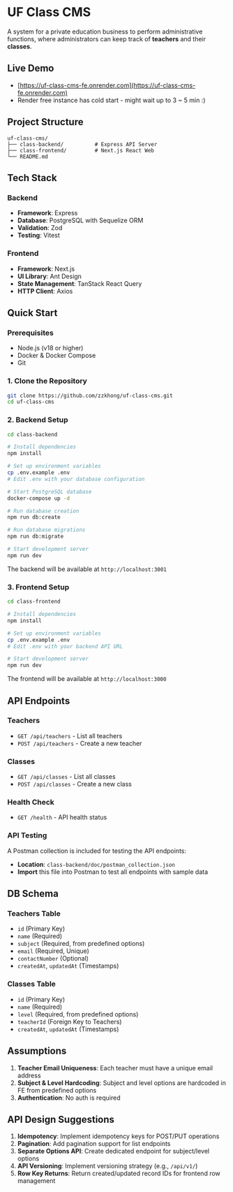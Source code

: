 # UF Class CMS

A system for a private education business to perform administrative functions, where administrators can keep track of **teachers** and their **classes**.

## Live Demo

- [https://uf-class-cms-fe.onrender.com](https://uf-class-cms-fe.onrender.com)
- Render free instance has cold start - might wait up to 3 ~ 5 min :)

## Project Structure

```
uf-class-cms/
├── class-backend/          # Express API Server
├── class-frontend/         # Next.js React Web
└── README.md
```

## Tech Stack

### Backend

- **Framework**: Express
- **Database**: PostgreSQL with Sequelize ORM
- **Validation**: Zod
- **Testing**: Vitest

### Frontend

- **Framework**: Next.js
- **UI Library**: Ant Design
- **State Management**: TanStack React Query
- **HTTP Client**: Axios

## Quick Start

### Prerequisites

- Node.js (v18 or higher)
- Docker & Docker Compose
- Git

### 1. Clone the Repository

```bash
git clone https://github.com/zzkhong/uf-class-cms.git
cd uf-class-cms
```

### 2. Backend Setup

```bash
cd class-backend

# Install dependencies
npm install

# Set up environment variables
cp .env.example .env
# Edit .env with your database configuration

# Start PostgreSQL database
docker-compose up -d

# Run database creation
npm run db:create

# Run database migrations
npm run db:migrate

# Start development server
npm run dev
```

The backend will be available at `http://localhost:3001`

### 3. Frontend Setup

```bash
cd class-frontend

# Install dependencies
npm install

# Set up environment variables
cp .env.example .env
# Edit .env with your backend API URL

# Start development server
npm run dev
```

The frontend will be available at `http://localhost:3000`

## API Endpoints

### Teachers

- `GET /api/teachers` - List all teachers
- `POST /api/teachers` - Create a new teacher

### Classes

- `GET /api/classes` - List all classes
- `POST /api/classes` - Create a new class

### Health Check

- `GET /health` - API health status

### API Testing

A Postman collection is included for testing the API endpoints:

- **Location**: `class-backend/doc/postman_collection.json`
- **Import** this file into Postman to test all endpoints with sample data

## DB Schema

### Teachers Table

- `id` (Primary Key)
- `name` (Required)
- `subject` (Required, from predefined options)
- `email` (Required, Unique)
- `contactNumber` (Optional)
- `createdAt`, `updatedAt` (Timestamps)

### Classes Table

- `id` (Primary Key)
- `name` (Required)
- `level` (Required, from predefined options)
- `teacherId` (Foreign Key to Teachers)
- `createdAt`, `updatedAt` (Timestamps)

## Assumptions

1. **Teacher Email Uniqueness**: Each teacher must have a unique email address
2. **Subject & Level Hardcoding**: Subject and level options are hardcoded in FE from predefined options
3. **Authentication**: No auth is required

## API Design Suggestions

1. **Idempotency**: Implement idempotency keys for POST/PUT operations
2. **Pagination**: Add pagination support for list endpoints
3. **Separate Options API**: Create dedicated endpoint for subject/level options
4. **API Versioning**: Implement versioning strategy (e.g., `/api/v1/`)
5. **Row Key Returns**: Return created/updated record IDs for frontend row management
